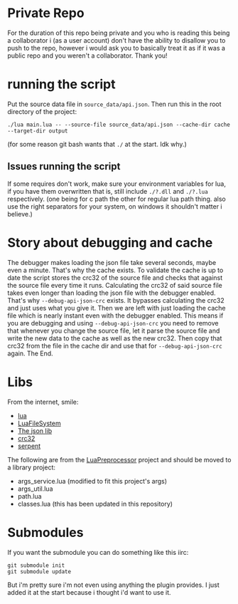 
# Private Repo

For the duration of this repo being private and you who is reading this being
a collaborator i (as a user account) don't have the ability to disallow you to
push to the repo, however i would ask you to basically treat it as if it was a
public repo and you weren't a collaborator. Thank you!

# running the script

Put the source data file in `source_data/api.json`.
Then run this in the root directory of the project:
```
./lua main.lua -- --source-file source_data/api.json --cache-dir cache --target-dir output
```
(for some reason git bash wants that `./` at the start. Idk why.)

## Issues running the script

If some requires don't work, make sure your environment variables for lua,
if you have them overwritten that is, still include `./?.dll` and `./?.lua` respectively.
(one being for c path the other for regular lua path thing. also use the right separators
for your system, on windows it shouldn't matter i believe.)

# Story about debugging and cache

The debugger makes loading the json file take several seconds, maybe even a minute.
That's why the cache exists.
To validate the cache is up to date the script stores the crc32 of the source file
and checks that against the source file every time it runs.
Calculating the crc32 of said source file takes even longer than loading the json file
with the debugger enabled.
That's why `--debug-api-json-crc` exists. It bypasses calculating the crc32 and just
uses what you give it.
Then we are left with just loading the cache file which is nearly instant even with
the debugger enabled.
This means if you are debugging and using `--debug-api-json-crc` you need to remove
that whenever you change the source file, let it parse the source file and write the
new data to the cache as well as the new crc32. Then copy that crc32 from the file in
the cache dir and use that for `--debug-api-json-crc` again.
The End.

# Libs

From the internet, smile:
- [lua](http://www.lua.org/)
- [LuaFileSystem](https://keplerproject.github.io/luafilesystem/)
- [The json lib](https://github.com/rxi/json.lua)
- [crc32](https://gist.github.com/SafeteeWoW/080e784e5ebfda42cad486c58e6d26e4)
- [serpent](https://github.com/pkulchenko/serpent)

The following are from the [LuaPreprocessor](https://github.com/JanSharp/FactorioLuaPreprocessor) project and should be moved to a library project:
- args_service.lua (modified to fit this project's args)
- args_util.lua
- path.lua
- classes.lua (this has been updated in this repository)

# Submodules

If you want the submodule you can do something like this iirc:
```
git submodule init
git submodule update
```
But i'm pretty sure i'm not even using anything the plugin provides. I just added it at the start
because i thought i'd want to use it.
